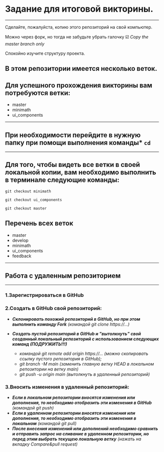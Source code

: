 # Задание для итоговой викторины.

---

Сделайте, пожалуйста, копию этого репозиторий на свой компьютер.

Можно через форк, но тогда не забудьте убрать галочку 
☑️ *Copy the master branch only*

Спокойно изучите структуру проекта.

## В этом репозитории имеется несколько веток. 

## Для успешного прохождения викторины вам потребуются ветки: 
- master
- minimath
- ui_components

---

## При необходимости перейдите в нужную папку при помощи выполнения команды* `cd`

---

## Для того, чтобы видеть все ветки в своей локальной копии, вам необходимо выполнить в терминале следующие команды:

`git checkout minimath`

`git checkout ui_components`

`git checkout master`


## Перечень всех веток
* master
* develop
* minimath
* ui_components
* feedback

---
## __Работа с удаленным репозиторием__
---
### **1.Зарегистрироваться в GitHub**

### **2.Создать в GitHub свой репозиторий:**
* _**Склонировать похожий репозиторий в GitHub, но при этом выполнить команду Fork**_ _(командой git clone https://...)_
* _**Создать пустой репозиторий в GitHub и "вытолкнуть" свой созданный локальный репозиторий с использованием следующих команд (ПОДРУЖИТЬ!!!)**_

    - _командой git remote add origin https://... (можно скопировать ссылку пустого репозитория в GitHub);_
    - _git branch -M main (заменить главную ветку HEAD в локальном репозитории на ветку main)_
    - _git push -u origin main (вытолкнуть в удаленный репозиторий)_

### **3.Вносить изменения в удаленный репозиторий:**
* _**Если в локальном репозитории вносятся изменения или дополнения, то необходимо отобразить эти изменения в GitHub**_ _(командой git push)_
* _**Если в удаленном репозитории вносятся изменения или дополнения, то необходимо отобразить эти изменения в локальном**_ _(командой git pull)_
* _**После внесения изменений или дополнений необходимо сравнить и отправить запрос на сливание в удаленном репозитории, но перед этим выбрать текущею локальную ветку**_ _(нажать на вкладку Compare&pull request)_

